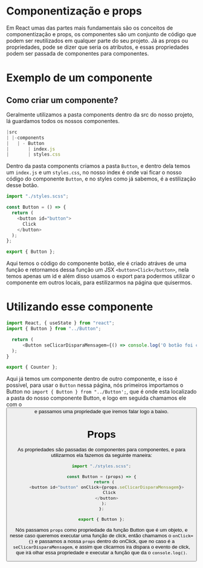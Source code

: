 # Componentização e props

Em React umas das partes mais fundamentais são os conceitos de componentização e props, os componentes são um conjunto de código que podem ser reutilizados em qualquer parte do seu projeto. Já as props ou propriedades, pode se dizer que seria os atributos, e essas propriedades podem ser passada de componentes para componentes.

# Exemplo de um componente

## Como criar um componente?

Geralmente utilizamos a pasta components dentro da src do nosso projeto, lá guardamos todos os nossos componentes.

```js
|src
| |-components
|   | - Button
|       | index.js
|       | styles.css
```

Dentro da pasta components criamos a pasta `Button`, e dentro dela temos um `index.js` e um `styles.css`, no nosso index é onde vai ficar o nosso código do componente `Button`, e no styles como já sabemos, é a estilização desse botão.

```js
import "./styles.scss";

const Button = () => {
  return (
    <button id="button">
      Click
    </button>
  );
};

export { Button };
```

Aqui temos o código do componente botão, ele é criado atráves de uma função e retornamos dessa função um JSX `<button>Click</button>`,
nela temos apenas um id e além disso usamos o export para podermos utilizar o componente em outros locais, para estilizarmos na página que quisermos.

# Utilizando esse componente

```js
import React, { useState } from "react";
import { Button } from "../Button";

  return (
      <Button seClicarDisparaMensagem={() => console.log('O botão foi clicado')}/>
  );
}

export { Counter };
```
Aqui já temos um componente dentro de outro componente, e isso é possivel, para usar o `Button` nessa página, nós primeiros importamos o Button no `import { Button } from "../Button';`, que é onde esta localizado a pasta do nosso componente Button, e logo em seguida chamamos ele com o <Button /> e passamos uma propriedade que iremos falar logo a baixo.

# Props

As propriedades são passadas de componentes para componentes, e para utilizarmos ela fazemos da seguinte maneira:

```js
import "./styles.scss";

const Button = (props) => {
  return (
    <button id="button" onClick={props.seClicarDisparaMensagem}>
      Click
    </button>
  );
};

export { Button };
``` 

Nós passamos `props` como propriedade da função Button que é um objeto, e nesse caso queremos executar uma função de click, então chamamos o `onClick={}` e passamos a nossa `props` dentro do onClick, que no caso é a `seClicarDisparaMensagem`, e assim que clicarmos ira dispara o evento de click, que irá olhar essa propriedade e executar a função que da o `console.log()`.
